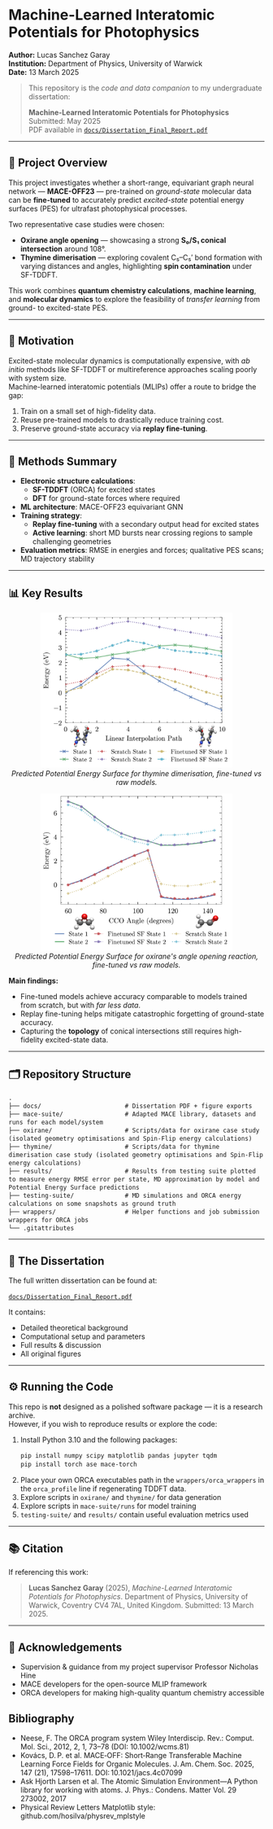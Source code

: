 # Machine-Learned Interatomic Potentials for Photophysics

**Author:** Lucas Sanchez Garay  
**Institution:** Department of Physics, University of Warwick  
**Date:** 13 March 2025  

> This repository is the *code and data companion* to my undergraduate dissertation:
>  
> **Machine-Learned Interatomic Potentials for Photophysics**  
> Submitted: May 2025  
> PDF available in [`docs/Dissertation_Final_Report.pdf`](docs/Dissertation_Final_Report.pdf)

---

## 📖 Project Overview

This project investigates whether a short-range, equivariant graph neural network — **MACE-OFF23** — pre-trained on *ground-state* molecular data can be **fine-tuned** to accurately predict *excited-state* potential energy surfaces (PES) for ultrafast photophysical processes.

Two representative case studies were chosen:

- **Oxirane angle opening** — showcasing a strong **S₀/S₁ conical intersection** around 108°.
- **Thymine dimerisation** — exploring covalent C₅–C₅′ bond formation with varying distances and angles, highlighting **spin contamination** under SF-TDDFT.

This work combines **quantum chemistry calculations**, **machine learning**, and **molecular dynamics** to explore the feasibility of *transfer learning* from ground- to excited-state PES.

---

## 🎯 Motivation

Excited-state molecular dynamics is computationally expensive, with *ab initio* methods like SF-TDDFT or multireference approaches scaling poorly with system size.  
Machine-learned interatomic potentials (MLIPs) offer a route to bridge the gap:  
1. Train on a small set of high-fidelity data.  
2. Reuse pre-trained models to drastically reduce training cost.  
3. Preserve ground-state accuracy via **replay fine-tuning**.

---

## 🔬 Methods Summary

- **Electronic structure calculations**:  
  - **SF-TDDFT** (ORCA) for excited states  
  - **DFT** for ground-state forces where required
- **ML architecture**: MACE-OFF23 equivariant GNN
- **Training strategy**:  
  - **Replay fine-tuning** with a secondary output head for excited states  
  - **Active learning**: short MD bursts near crossing regions to sample challenging geometries  
- **Evaluation metrics**: RMSE in energies and forces; qualitative PES scans; MD trajectory stability

---

## 📊 Key Results

<p align="center">
  <img src="docs/figs/thymine-predictions.png" alt="Thymine PES Predictions" width="75%">
  <br><em>Predicted Potential Energy Surface for thymine dimerisation, fine-tuned vs raw models.</em>
</p>

<p align="center">
  <img src="docs/figs/oxirane-prediction.png" alt="Oxirane MD" width="75%">
  <br><em>Predicted Potential Energy Surface for oxirane's angle opening reaction, fine-tuned vs raw models.</em>
</p>

**Main findings:**
- Fine-tuned models achieve accuracy comparable to models trained from scratch, but with *far less data*.
- Replay fine-tuning helps mitigate catastrophic forgetting of ground-state accuracy.
- Capturing the **topology** of conical intersections still requires high-fidelity excited-state data.
---

## 🗂 Repository Structure

```
.
├── docs/                       # Dissertation PDF + figure exports
├── mace-suite/                 # Adapted MACE library, datasets and runs for each model/system
├── oxirane/                    # Scripts/data for oxirane case study (isolated geometry optimisations and Spin-Flip energy calculations)
├── thymine/                    # Scripts/data for thymine dimerisation case study (isolated geometry optimisations and Spin-Flip energy calculations)
├── results/                    # Results from testing suite plotted to measure energy RMSE error per state, MD approximation by model and Potential Energy Surface predictions
├── testing-suite/              # MD simulations and ORCA energy calculations on some snapshots as ground truth
├── wrappers/                   # Helper functions and job submission wrappers for ORCA jobs
└── .gitattributes
```

---

## 📄 The Dissertation

The full written dissertation can be found at:

[`docs/Dissertation_Final_Report.pdf`](docs/Dissertation_Final_Report.pdf)

It contains:
- Detailed theoretical background
- Computational setup and parameters
- Full results & discussion
- All original figures

---

## ⚙️ Running the Code

This repo is **not** designed as a polished software package — it is a research archive.  
However, if you wish to reproduce results or explore the code:

1. Install Python 3.10 and the following packages:
   ```bash
   pip install numpy scipy matplotlib pandas jupyter tqdm
   pip install torch ase mace-torch
   ```
2. Place your own ORCA executables path in the `wrappers/orca_wrappers` in the `orca_profile` line if regenerating TDDFT data.
3. Explore scripts in `oxirane/` and `thymine/` for data generation
4. Explore scripts in `mace-suite/runs` for model training
5. `testing-suite/` and `results/` contain useful evaluation metrics used 

---

## 📚 Citation

If referencing this work:

> **Lucas Sanchez Garay** (2025), *Machine-Learned Interatomic Potentials for Photophysics*. Department of Physics, University of Warwick, Coventry CV4 7AL, United Kingdom. Submitted: 13 March 2025.

---

## 🙏 Acknowledgements

- Supervision & guidance from my project supervisor Professor Nicholas Hine
- MACE developers for the open-source MLIP framework  
- ORCA developers for making high-quality quantum chemistry accessible

## Bibliography
- Neese, F. The ORCA program system Wiley Interdiscip. Rev.: Comput. Mol. Sci., 2012, 2, 1, 73–78 (DOI: 10.1002/wcms.81)
- Kovács, D. P. et al. MACE‑OFF: Short‑Range Transferable Machine Learning Force Fields for Organic Molecules. J. Am. Chem. Soc. 2025, 147 (21), 17598–17611. DOI: 10.1021/jacs.4c07099
- Ask Hjorth Larsen et al. The Atomic Simulation Environment—A Python library for working with atoms. J. Phys.: Condens. Matter Vol. 29 273002, 2017
- Physical Review Letters Matplotlib style: github.com/hosilva/physrev_mplstyle

